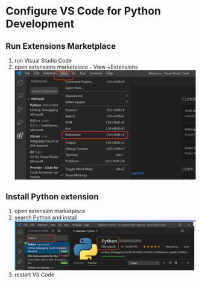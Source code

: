 # Configure VS Code for Python Development

## Run Extensions Marketplace

1. run Visual Studio Code
2. open extensions marketplace - View->Extensions
![Extensions](../resources/View-Extensions.png)

## Install Python extension

1. open extension marketplace
2. search Python and install
![Python Extension](../resources/VSCodePythonExtension.png)
3. restart VS Code
